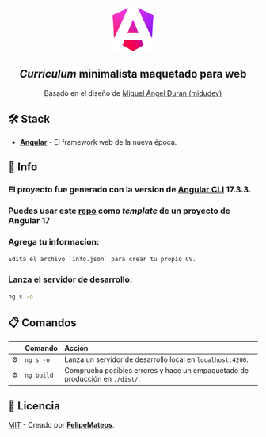 <div align="center">
<img src="logo.png" height="90px" width="auto" /> 
<h2>
    <em>Curriculum</em> minimalista maquetado para web
</h2>

<p>
Basado en el diseño de <a href="https://github.com/midudev/minimalist-portfolio-json">Miguel Ángel Durán (midudev)</a>
</p>
</div>


## 🛠️ Stack

- [**Angular**](https://angular.dev/) - El framework web de la nueva época.

## 🔧 Info
### El proyecto fue generado con la version de [Angular CLI](https://github.com/angular/angular-cli)  17.3.3.

### Puedes usar este [repo](https://github.com/felipemateos31/resume) como _template_ de un proyecto de Angular 17

### Agrega tu informacíon:
```bash
Edita el archivo `info.json` para crear tu propio CV.
```

### Lanza el servidor de desarrollo:

```bash
ng s -o
```

## 📋 Comandos

|     | Comando          | Acción                                        |
| :-- | :--------------- | :-------------------------------------------- |
| ⚙️  | `ng s -o` | Lanza un servidor de desarrollo local en  `localhost:4200`.  |
| ⚙️  | `ng build`| Comprueba posibles errores y hace un empaquetado de producción en `./dist/`.      |


## 🔑 Licencia

[MIT](LICENSE.txt) - Creado por [**FelipeMateos**](https://github.com/felipemateos31).
